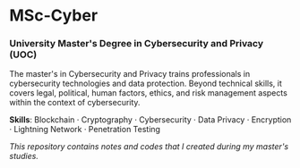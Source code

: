 # MSc-Cyber
### University Master's Degree in Cybersecurity and Privacy (UOC)

The master's in Cybersecurity and Privacy trains professionals in cybersecurity technologies and data protection. Beyond technical skills, it covers legal, political, human factors, ethics, and risk management aspects within the context of cybersecurity.

**Skills**: Blockchain · Cryptography · Cybersecurity · Data Privacy · Encryption · Lightning Network · Penetration Testing

_This repository contains notes and codes that I created during my master's studies._
